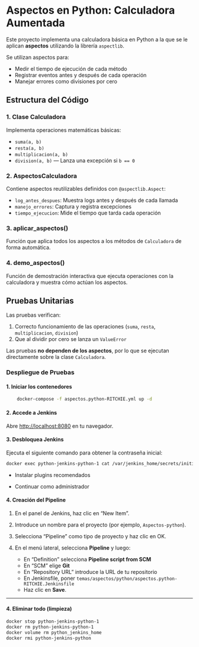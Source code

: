 # Aspectos en Python: Calculadora Aumentada

Este proyecto implementa una calculadora básica en Python a la que se le aplican **aspectos** utilizando la librería `aspectlib`.

Se utilizan aspectos para:
- Medir el tiempo de ejecución de cada método
- Registrar eventos antes y después de cada operación
- Manejar errores como divisiones por cero

## Estructura del Código

### 1. Clase Calculadora
Implementa operaciones matemáticas básicas:
- `suma(a, b)`
- `resta(a, b)`
- `multiplicacion(a, b)`
- `division(a, b)` — Lanza una excepción si `b == 0`

### 2. AspectosCalculadora
Contiene aspectos reutilizables definidos con `@aspectlib.Aspect`:
- `log_antes_despues`: Muestra logs antes y después de cada llamada
- `manejo_errores`: Captura y registra excepciones
- `tiempo_ejecucion`: Mide el tiempo que tarda cada operación

### 3. aplicar_aspectos()
Función que aplica todos los aspectos a los métodos de `Calculadora` de forma automática.

### 4. demo_aspectos()
Función de demostración interactiva que ejecuta operaciones con la calculadora y muestra cómo actúan los aspectos.

## Pruebas Unitarias

Las pruebas verifican:
1. Correcto funcionamiento de las operaciones (`suma`, `resta`, `multiplicacion`, `division`)
2. Que al dividir por cero se lanza un `ValueError`

Las pruebas **no dependen de los aspectos**, por lo que se ejecutan directamente sobre la clase `Calculadora`.

### Despliegue de Pruebas

#### 1. Iniciar los contenedores ####
```bash
    docker-compose -f aspectos.python-RITCHIE.yml up -d
```
#### 2. Accede a Jenkins

Abre [http://localhost:8080](http://localhost:8080) en tu navegador.

#### 3. Desbloquea Jenkins
Ejecuta el siguiente comando para obtener la contraseña inicial:

```bash
docker exec python-jenkins-python-1 cat /var/jenkins_home/secrets/initialAdminPassword
```

- Instalar plugins recomendados

- Continuar como administrador

#### 4. Creación del Pipeline

1. En el panel de Jenkins, haz clic en “New Item”.
2. Introduce un nombre para el proyecto (por ejemplo, `Aspectos-python`).
3. Selecciona “Pipeline” como tipo de proyecto y haz clic en OK.
4. En el menú lateral, selecciona **Pipeline** y luego:

    - En “Definition” selecciona **Pipeline script from SCM**
    - En “SCM” elige **Git**
    - En “Repository URL” introduce la URL de tu repositorio
    - En Jenkinsfile, poner `temas/aspectos/python/aspectos.python-RITCHIE.Jenkinsfile`
    - Haz clic en **Save**.

---

 #### 4. Eliminar todo (limpieza)
```bash
docker stop python-jenkins-python-1
docker rm python-jenkins-python-1
docker volume rm python_jenkins_home
docker rmi python-jenkins-python
